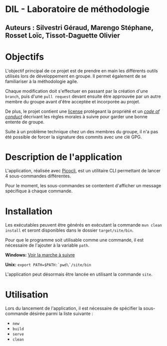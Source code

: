 # DIL - Laboratoire de méthodologie

## Auteurs : Silvestri Géraud, Marengo Stéphane, Rosset Loïc, Tissot-Daguette Olivier

# Objectifs

L'objectif principal de ce projet est de prendre en main les différents outils utilisés lors de développement en groupe.
Il permet également de se familiariser à la méthodologie agile.

Chaque modification doit s'effectuer en passant par la création d'une `branch`, puis d'une `pull request` devant ensuite
être approuvée par un autre membre du groupe avant d'être acceptée et incorporée au projet.

De plus, le projet contient une [license](./LICENSE) protégeant la propriété et un [*code of
conduct*](./CODE_OF_CONDUCT.md) décrivant les règles morales à suivre pour garder une bonne entente de groupe.

Suite à un problème technique chez un des membres du groupe, il n'a pas été possible de forcer la signature des commits
avec une clé GPG.

# Description de l'application

L'application, réalisée avec [Picocli](https://picocli.info/), est un utilitaire CLI permettant de lancer 4
sous-commandes différentes.

Pour le moment, les sous-commandes se contentent d'afficher un message spécifique à chaque commande.

# Installation

Les exécutables peuvent être générés en exécutant la commande `mvn clean install` et seront disponibles dans le dossier
`target/site/bin`.

Pour que le programme soit utilisable comme une commande, il est nécessaire de l'ajouter à la variable `path`.

**Windows:** [Voir la marche à suivre](https://java.com/fr/download/help/path.html)

**Unix:** ```export PATH=$PATH:`pwd\`/site/bin```

L'application peut désormais être lancée en utilisant la commande `site`.

# Utilisation

Lors du lancement de l'application, il est nécessaire de spécifier la sous-commande désirée parmi la liste suivante :

- `new`
- `build`
- `serve`
- `clean`
